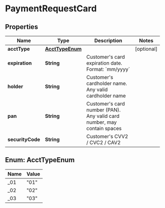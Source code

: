 
# PaymentRequestCard

## Properties
Name | Type | Description | Notes
------------ | ------------- | ------------- | -------------
**acctType** | [**AcctTypeEnum**](#AcctTypeEnum) |  |  [optional]
**expiration** | **String** | Customer&#39;s card expiration date. Format: &#x60;mm/yyyy&#x60; | 
**holder** | **String** | Customer&#39;s cardholder name. Any valid cardholder name | 
**pan** | **String** | Customer&#39;s card number (PAN). Any valid card number, may contain spaces | 
**securityCode** | **String** | Customer&#39;s CVV2 / CVC2 / CAV2 | 


<a name="AcctTypeEnum"></a>
## Enum: AcctTypeEnum
Name | Value
---- | -----
_01 | &quot;01&quot;
_02 | &quot;02&quot;
_03 | &quot;03&quot;



